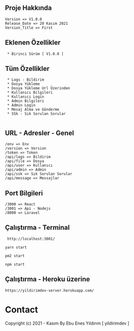 ## Proje Hakkında

 ```
 Version => V1.0.0
 Release_Date => 20 Kasım 2021
 Version_Title => First
  ```

 ## Eklenen Özellikler

 ```
  * Birinci Sürüm [ V1.0.0 ]
  ```
  
## Tüm Özellikler

 ```
  * Logs - Bildirim 
  * Dosya Yükleme
  * Dosya Yükleme Url Üzerinden
  * Kullanıcı Bilgileri
  * Kullanıcı Login
  * Admin Bilgileri
  * Admin Login
  * Mesaj Alma ve Gönderme
  * SSk - Sık Sorulan Sorular
  
  ```

 ## URL - Adresler - Genel

 ```
 /env => Env
 /version => Version
 /token => Token
 /api/logs => Bildirim
 /api/file => Dosya
 /api/user => Kullanıcı
 /api/admin => Admin
 /api/ssk => Sık Sorulan Sorular
 /api/message => Messajlar
  ```
  
  
## Port Bilgileri

 ```
 /3000 => React
 /3001 => Api - Nodejs
 /8000 => Laravel
  ```

## Çalıştırma - Terminal

 ```
  http://localhost:3001/
 ```

```
yarn start
```
```
pm2 start
```
```
npm start
```

## Çalıştırma - Heroku üzerine

```
https://yildirimdev-server.herokuapp.com/
```


# Contact
Copyright (c) 2021 - Kasım  By Ebu Enes Yıldırım [ yildirimdev ]
